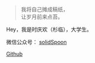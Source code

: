 > 我将自己摊成稿纸，  
> 让岁月前来点苔。

Hey，我是时庆欢（杉临），大学生。

微信公众号： [solidSpoon](/54/WeChat.html)

[Github](http://github.com/ShanLin257)
